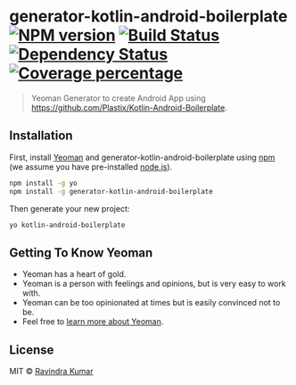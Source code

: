 # generator-kotlin-android-boilerplate [![NPM version][npm-image]][npm-url] [![Build Status][travis-image]][travis-url] [![Dependency Status][daviddm-image]][daviddm-url] [![Coverage percentage][coveralls-image]][coveralls-url]
> Yeoman Generator to create Android App using https://github.com/Plastix/Kotlin-Android-Boilerplate.

## Installation

First, install [Yeoman](http://yeoman.io) and generator-kotlin-android-boilerplate using [npm](https://www.npmjs.com/) (we assume you have pre-installed [node.js](https://nodejs.org/)).

```bash
npm install -g yo
npm install -g generator-kotlin-android-boilerplate
```

Then generate your new project:

```bash
yo kotlin-android-boilerplate
```

## Getting To Know Yeoman

 * Yeoman has a heart of gold.
 * Yeoman is a person with feelings and opinions, but is very easy to work with.
 * Yeoman can be too opinionated at times but is easily convinced not to be.
 * Feel free to [learn more about Yeoman](http://yeoman.io/).

## License

MIT © [Ravindra Kumar](https://github.com/ravidsrk)


[npm-image]: https://badge.fury.io/js/generator-kotlin-android-boilerplate.svg
[npm-url]: https://npmjs.org/package/generator-kotlin-android-boilerplate
[travis-image]: https://travis-ci.org/ravidsrk/generator-kotlin-android-boilerplate.svg?branch=master
[travis-url]: https://travis-ci.org/ravidsrk/generator-kotlin-android-boilerplate
[daviddm-image]: https://david-dm.org/ravidsrk/generator-kotlin-android-boilerplate.svg?theme=shields.io
[daviddm-url]: https://david-dm.org/ravidsrk/generator-kotlin-android-boilerplate
[coveralls-image]: https://coveralls.io/repos/ravidsrk/generator-kotlin-android-boilerplate/badge.svg
[coveralls-url]: https://coveralls.io/r/ravidsrk/generator-kotlin-android-boilerplate
